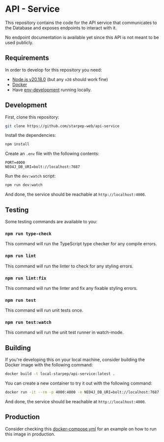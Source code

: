 # API - Service

This repository contains the code for the API service that communicates to the Database and exposes endpoints to interact with it.

No endpoint documentation is available yet since this API is not meant to be used publicly.

## Requirements

In order to develop for this repository you need:

* [Node.js v20.18.0](https://nodejs.org/en) (but any `v20` should work fine)
* [Docker](https://www.docker.com/products/docker-desktop/)
* Have [env-development](https://github.com/starpep-web/env-development) running locally.

## Development

First, clone this repository:

```bash
git clone https://github.com/starpep-web/api-service
```

Install the dependencies:

```bash
npm install
```

Create an `.env` file with the following contents:

```text
PORT=4000
NEO4J_DB_URI=bolt://localhost:7687
```

Run the `dev:watch` script:

```bash
npm run dev:watch
```

And done, the service should be reachable at `http://localhost:4000`.

## Testing

Some testing commands are available to you:

### `npm run type-check`

This command will run the TypeScript type checker for any compile errors.

### `npm run lint`

This command will run the linter to check for any styling errors.

### `npm run lint:fix`

This command will run the linter and fix any fixable styling errors.

### `npm run test`

This command will run unit tests once.

### `npm run test:watch`

This command will run the unit test runner in watch-mode.

## Building

If you're developing this on your local machine, consider building the Docker image with the following command:

```bash
docker build -t local-starpep/api-service:latest .
```

You can create a new container to try it out with the following command:

```bash
docker run -it --rm -p 4000:4000 -e NEO4J_DB_URI=bolt://localhost:7687 local-starpep/api-service:latest
```

And done, the service should be reachable at `http://localhost:4000`.

## Production

Consider checking this [docker-compose.yml](https://github.com/starpep-web/env-production/blob/main/docker-compose.yml) for an example on how to run this image in production.
